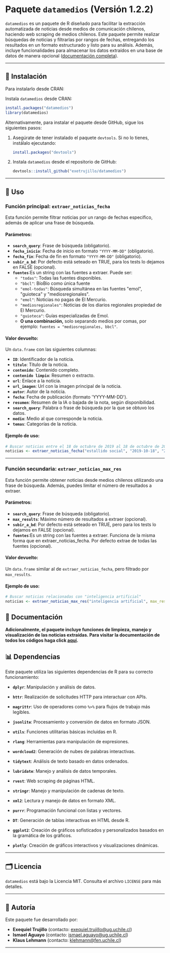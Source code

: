 # Paquete `datamedios` (Versión 1.2.2)

`datamedios` es un paquete de R diseñado para facilitar la extracción automatizada de noticias desde medios de comunicación chilenos, haciendo web scraping de medios chilenos. Este paquete permite realizar búsquedas de noticias y filtrarlas por rangos de fechas, entregando los resultados en un formato estructurado y listo para su análisis. Además, incluye funcionalidades para almacenar los datos extraídos en una base de datos de manera opcional ([documentación completa](https://exetrujillo.github.io/datamedios/)).

------------------------------------------------------------------------

## 🔧 Instalación

Para instalarlo desde CRAN:

Instala `datamedios` desde CRAN:

``` r
install.packages("datamedios")
library(datamedios)
```

Alternativamente, para instalar el paquete desde GitHub, sigue los siguientes pasos:

1.  Asegúrate de tener instalado el paquete `devtools`. Si no lo tienes, instálalo ejecutando:

    ``` r
    install.packages("devtools")
    ```

2.  Instala `datamedios` desde el repositorio de GitHub:

    ``` r
    devtools::install_github("exetrujillo/datamedios")
    ```

-----------------------------------------------------------------------

## 🔄 Uso

### Función principal: `extraer_noticias_fecha`

Esta función permite filtrar noticias por un rango de fechas específico, además de aplicar una frase de búsqueda.

#### **Parámetros:**

-   **`search_query`**: Frase de búsqueda (obligatorio).
-   **`fecha_inicio`**: Fecha de inicio en formato `"YYYY-MM-DD"` (obligatorio).
-   **`fecha_fin`**: Fecha de fin en formato `"YYYY-MM-DD"` (obligatorio).
-   **`subir_a_bd`**: Por defecto está seteado en TRUE, para los tests lo dejamos en FALSE (opcional).
-   **`fuentes`**:Es un string con las fuentes a extraer. Puede ser:
    -   `"todas"`: Todas las fuentes disponibles.
    -   `"bbcl"`: BíoBío como única fuente
    -   `"emol-todas"`: Búsqueda simultánea en las fuentes "emol", "guioteca" y "mediosregionales".
    -   `"emol"`: Noticias no pagas de El Mercurio.
    -   `"mediosregionales"`: Noticias de los diarios regionales propiedad de El Mercurio.
    -   `"guioteca"`: Guías especializadas de Emol.
    -   **O una combinación,** solo separando medios por comas, por ejemplo: `fuentes = "mediosregionales, bbcl"`.

#### **Valor devuelto:**

Un `data.frame` con las siguientes columnas:

-   **`ID`**: Identificador de la noticia.
-   **`titulo`**: Título de la noticia.
-   **`contenido`**: Contenido completo.
-   **`contenido limpio`**: Resumen o extracto.
-   **`url`**: Enlace a la noticia.
-   **`url_imagen`**: Url con la imagen principal de la noticia.
-   **`autor`**: Autor de la noticia.
-   **`fecha`**: Fecha de publicación (formato 'YYYY-MM-DD').
-   **`resumen`**: Resumen de la IA o bajada de la nota, según disponibilidad.
-   **`search_query`**: Palabra o frase de búsqueda por la que se obtuvo los datos.
-   **`medio`**: Medio al que corresponde la noticia.
-   **`temas`**: Categorías de la noticia.

#### **Ejemplo de uso:**

``` r
# Buscar noticias entre el 18 de octubre de 2019 al 18 de octubre de 2020
noticias <- extraer_noticias_fecha("estallido social", "2019-10-18", "2020-10-18", fuentes = "bbcl, emol, mediosregionales")
```

------------------------------------------------------------------------

### Función secundaria: `extraer_noticias_max_res`

Esta función permite obtener noticias desde medios chilenos utilizando una frase de búsqueda. Además, puedes limitar el número de resultados a extraer.

#### **Parámetros:**

-   **`search_query`**: Frase de búsqueda (obligatorio).
-   **`max_results`**: Máximo número de resultados a extraer (opcional).
-   **`subir_a_bd`**: Por defecto está seteado en TRUE, pero para los tests lo dejamos en FALSE (opcional).
-   **`fuentes`**:Es un string con las fuentes a extraer. Funciona de la misma forma que en extraer_noticias_fecha. Por defecto extrae de todas las fuentes (opcional).

#### **Valor devuelto:**

Un `data.frame` similar al de `extraer_noticias_fecha`, pero filtrado por `max_results`.

#### **Ejemplo de uso:**

``` r
# Buscar noticias relacionadas con "inteligencia artificial"
noticias <- extraer_noticias_max_res("inteligencia artificial", max_results = 100, fuentes= "bbcl")
```

## 🔖 Documentación

**Adicionalmente, el paquete incluye funciones de limpieza, manejo y visualización de las noticias extraídas. Para visitar la documentación de todos los códigos haga click [aquí](https://exetrujillo.github.io/datamedios/reference/index.html).**

## 📊 Dependencias

Este paquete utiliza las siguientes dependencias de R para su correcto funcionamiento:

-   **`dplyr`**: Manipulación y análisis de datos.

-   **`httr`**: Realización de solicitudes HTTP para interactuar con APIs.

-   **`magrittr`**: Uso de operadores como `%>%` para flujos de trabajo más legibles.

-   **`jsonlite`**: Procesamiento y conversión de datos en formato JSON.

-   **`utils`**: Funciones utilitarias básicas incluidas en R.

-   **`rlang`**: Herramientas para manipulación de expresiones.

-   **`wordcloud2`**: Generación de nubes de palabras interactivas.

-   **`tidytext`**: Análisis de texto basado en datos ordenados.

-   **`lubridate`**: Manejo y análisis de datos temporales.

-   **`rvest`**: Web scraping de páginas HTML.

-   **`stringr`**: Manejo y manipulación de cadenas de texto.

-   **`xml2`**: Lectura y manejo de datos en formato XML.

-   **`purrr`**: Programación funcional con listas y vectores.

-   **`DT`**: Generación de tablas interactivas en HTML desde R.

-   **`ggplot2`**: Creación de gráficos sofisticados y personalizados basados en la gramática de los gráficos.

-   **`plotly`**: Creación de gráficos interactivos y visualizaciones dinámicas.

------------------------------------------------------------------------

## 🗂️ Licencia

`datamedios` está bajo la Licencia MIT. Consulta el archivo `LICENSE` para más detalles.

------------------------------------------------------------------------

## 👤 Autoría

Este paquete fue desarrollado por:

-   **Exequiel Trujillo** (contacto: [exequiel.trujillo\@ug.uchile.cl](mailto:exequiel.trujillo@ug.uchile.cl))
-   **Ismael Aguayo** (contacto: [ismael.aguayo\@ug.uchile.cl](mailto:ismael.aguayo@ug.uchile.cl))
-   **Klaus Lehmann** (contacto: [klehmann\@fen.uchile.cl](mailto:klehmann@fen.uchile.cl))

------------------------------------------------------------------------
